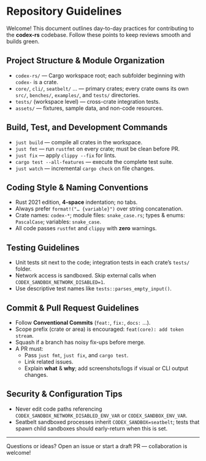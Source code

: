 # Repository Guidelines

Welcome! This document outlines day-to-day practices for contributing to the **codex-rs** codebase. Follow these points to keep reviews smooth and builds green.

## Project Structure & Module Organization

- `codex-rs/` — Cargo workspace root; each subfolder beginning with `codex-` is a crate.
- `core/`, `cli/`, `seatbelt/` … — primary crates; every crate owns its own `src/`, `benches/`, `examples/`, and `tests/` directories.
- `tests/` (workspace level) — cross-crate integration tests.
- `assets/` — fixtures, sample data, and non-code resources.

## Build, Test, and Development Commands

- `just build` — compile all crates in the workspace.
- `just fmt` — run `rustfmt` on every crate; must be clean before PR.
- `just fix` — apply `clippy --fix` for lints.
- `cargo test --all-features` — execute the complete test suite.
- `just watch` — incremental `cargo check` on file changes.

## Coding Style & Naming Conventions

- Rust 2021 edition, **4-space** indentation; no tabs.
- Always prefer `format!("… {variable}")` over string concatenation.
- Crate names: `codex-*`; module files: `snake_case.rs`; types & enums: `PascalCase`; variables: `snake_case`.
- All code passes `rustfmt` and `clippy` with **zero** warnings.

## Testing Guidelines

- Unit tests sit next to the code; integration tests in each crate’s `tests/` folder.
- Network access is sandboxed. Skip external calls when `CODEX_SANDBOX_NETWORK_DISABLED=1`.
- Use descriptive test names like `tests::parses_empty_input()`.

## Commit & Pull Request Guidelines

- Follow **Conventional Commits** (`feat:`, `fix:`, `docs:` …).
- Scope prefix (crate or area) is encouraged: `feat(core): add token stream`.
- Squash if a branch has noisy fix-ups before merge.
- A PR must:
  - Pass `just fmt`, `just fix`, and `cargo test`.
  - Link related issues.
  - Explain **what** & **why**; add screenshots/logs if visual or CLI output changes.

## Security & Configuration Tips

- Never edit code paths referencing `CODEX_SANDBOX_NETWORK_DISABLED_ENV_VAR` or `CODEX_SANDBOX_ENV_VAR`.
- Seatbelt sandboxed processes inherit `CODEX_SANDBOX=seatbelt`; tests that spawn child sandboxes should early-return when this is set.

---
Questions or ideas? Open an issue or start a draft PR — collaboration is welcome!

